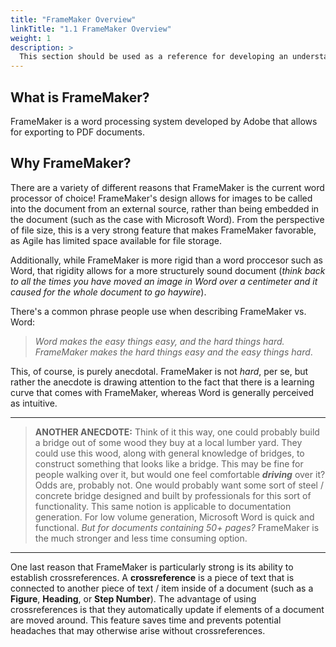 ```yaml
---
title: "FrameMaker Overview"
linkTitle: "1.1 FrameMaker Overview"
weight: 1
description: >
  This section should be used as a reference for developing an understanding of FrameMaker and why Accuray currently uses it for documentation purposes.
---
```


## What is FrameMaker?

FrameMaker is a word processing system developed by Adobe that allows for exporting to PDF documents. 

## Why FrameMaker?

There are a variety of different reasons that FrameMaker is the current word processor of choice! FrameMaker's design allows for images to be called into the document from an external source, rather than being embedded in the document (such as the case with Microsoft Word). From the perspective of file size, this is a very strong feature that makes FrameMaker favorable, as Agile has limited space available for file storage. 

Additionally, while FrameMaker is more rigid than a word proccesor such as Word, that rigidity allows for a more structurely sound document (*think back to all the times you have moved an image in Word over a centimeter and it caused for the whole document to go haywire*).

There's a common phrase people use when describing FrameMaker vs. Word: 

> *Word makes the easy things easy, and the hard things hard. FrameMaker makes the hard things easy and the easy things hard*. 

This, of course, is purely anecdotal. FrameMaker is not *hard*, per se, but rather the anecdote is drawing attention to the fact that there is a learning curve that comes with FrameMaker, whereas Word is generally perceived as intuitive. 

* **

> **ANOTHER ANECDOTE:** Think of it this way, one could probably build a bridge out of some wood they buy at a local lumber yard. They could use this wood, along with general knowledge of bridges, to construct something that looks like a bridge. This may be fine for people walking over it, but would one feel comfortable ***driving*** over it? Odds are, probably not. One would probably want some sort of steel / concrete bridge designed and built by professionals for this sort of functionality. This same notion is applicable to documentation generation. For low volume generation, Microsoft Word is quick and functional. *But for documents containing 50+ pages?* FrameMaker is the much stronger and less time consuming option.

* **

One last reason that FrameMaker is particularly strong is its ability to establish crossreferences. A **crossreference** is a piece of text that is connected to another piece of text / item inside of a document (such as a **Figure**, **Heading**, or **Step Number**). The advantage of using crossreferences is that they automatically update if elements of a document are moved around. This feature saves time and prevents potential headaches that may otherwise arise without crossreferences.
